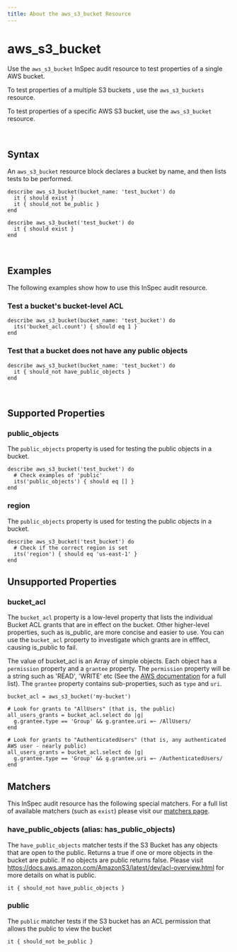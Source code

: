 ```yaml
---
title: About the aws_s3_bucket Resource
---
```


# aws_s3_bucket

Use the `aws_s3_bucket` InSpec audit resource to test properties of a single AWS bucket.

To test properties of a multiple S3 buckets , use the `aws_s3_buckets` resource.

To test properties of a specific AWS S3 bucket, use the `aws_s3_bucket` resource.

<br>

## Syntax

An `aws_s3_bucket` resource block declares a bucket by name, and then lists tests to be performed.

    describe aws_s3_bucket(bucket_name: 'test_bucket') do
      it { should exist }
      it { should_not be_public }
    end

    describe aws_s3_bucket('test_bucket') do
      it { should exist }
    end

<br>

## Examples

The following examples show how to use this InSpec audit resource.

### Test a bucket's bucket-level ACL

    describe aws_s3_bucket(bucket_name: 'test_bucket') do
      its('bucket_acl.count') { should eq 1 }
    end

### Test that a bucket does not have any public objects

    describe aws_s3_bucket(bucket_name: 'test_bucket') do
      it { should_not have_public_objects }
    end

<br>

## Supported Properties

### public_objects

The `public_objects` property is used for testing the public objects in a bucket.

    describe aws_s3_bucket('test_bucket') do
      # Check examples of 'public'
      its('public_objects') { should eq [] }
    end

### region

The `public_objects` property is used for testing the public objects in a bucket.

    describe aws_s3_bucket('test_bucket') do
      # Check if the correct region is set
      its('region') { should eq 'us-east-1' }
    end

## Unsupported Properties

### bucket_acl

The `bucket_acl` property is a low-level property that lists the individual Bucket ACL grants that are in effect on the bucket.  Other higher-level properties, such as is\_public, are more concise and easier to use.  You can use the `bucket_acl` property to investigate which grants are in efffect, causing is\_public to fail.

The value of bucket_acl is an Array of simple objects.  Each object has a `permission` property and a `grantee` property.  The `permission` property will be a string such as 'READ', 'WRITE' etc (See the [AWS documentation](https://docs.aws.amazon.com/sdkforruby/api/Aws/S3/Client.html#get_bucket_acl-instance_method) for a full list).  The `grantee` property contains sub-properties, such as `type` and `uri`.

    
    bucket_acl = aws_s3_bucket('my-bucket')

    # Look for grants to "AllUsers" (that is, the public)
    all_users_grants = bucket_acl.select do |g|
      g.grantee.type == 'Group' && g.grantee.uri =~ /AllUsers/
    end

    # Look for grants to "AuthenticatedUsers" (that is, any authenticated AWS user - nearly public)
    all_users_grants = bucket_acl.select do |g|
      g.grantee.type == 'Group' && g.grantee.uri =~ /AuthenticatedUsers/
    end

## Matchers

This InSpec audit resource has the following special matchers. For a full list of available matchers (such as `exist`) please visit our [matchers page](https://www.inspec.io/docs/reference/matchers/).

### have_public_objects (alias: has_public_objects)

The `have_public_objects` matcher tests if the S3 Bucket has any objects that are open to the public. Returns a true if one or more objects in the bucket are public.  If no objects are public returns false.  Please visit https://docs.aws.amazon.com/AmazonS3/latest/dev/acl-overview.html for more details on what is public.

    it { should_not have_public_objects }

### public

The `public` matcher tests if the S3 bucket has an ACL permission that allows the public to view the bucket

    it { should_not be_public }
